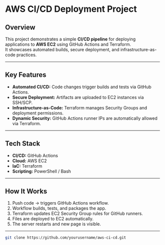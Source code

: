 # AWS CI/CD Deployment Project

## Overview
This project demonstrates a simple **CI/CD pipeline** for deploying applications to **AWS EC2** using GitHub Actions and Terraform.  
It showcases automated builds, secure deployment, and infrastructure-as-code practices.

---

## Key Features
- **Automated CI/CD:** Code changes trigger builds and tests via GitHub Actions.  
- **Secure Deployment:** Artifacts are uploaded to EC2 instances via SSH/SCP.  
- **Infrastructure-as-Code:** Terraform manages Security Groups and deployment permissions.  
- **Dynamic Security:** GitHub Actions runner IPs are automatically allowed via Terraform.

---

## Tech Stack
- **CI/CD:** GitHub Actions  
- **Cloud:** AWS EC2  
- **IaC:** Terraform  
- **Scripting:** PowerShell / Bash  

---

## How It Works
1. Push code → triggers GitHub Actions workflow.  
2. Workflow builds, tests, and packages the app.  
3. Terraform updates EC2 Security Group rules for GitHub runners.  
4. Files are deployed to EC2 automatically.
5. The server restarts and new page is visible.  

---

```bash
git clone https://github.com/yourusername/aws-ci-cd.git
